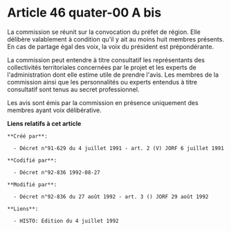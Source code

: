 # Article 46 quater-00 A bis

La commission se réunit sur la convocation du préfet de région. Elle délibère valablement à condition qu'il y ait au moins
huit membres présents. En cas de partage égal des voix, la voix du président est prépondérante.

La commission peut entendre à titre consultatif les représentants des collectivités territoriales concernées par le projet et
les experts de l'administration dont elle estime utile de prendre l'avis. Les membres de la commission ainsi que les
personnalités ou experts entendus à titre consultatif sont tenus au secret professionnel.

Les avis sont émis par la commission en présence uniquement des membres ayant voix délibérative.

**Liens relatifs à cet article**

	**Créé par**:

	  - Décret n°91-629 du 4 juillet 1991 - art. 2 (V) JORF 6 juillet 1991

	**Codifié par**:

	  - Décret n°92-836 1992-08-27

	**Modifié par**:

	  - Décret n°92-836 du 27 août 1992 - art. 3 () JORF 29 août 1992

	**Liens**:

	  - HISTO: Edition du 4 juillet 1992
